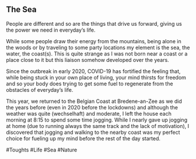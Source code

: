 ## The Sea

People are different and so are the things that drive us forward, giving us the power we need in everyday’s life.

While some people draw their energy from the mountains, being alone in the woods or by traveling to some party locations my element is the sea, the water, the coast(s). This is quite strange as I was not born near a coast or a place close to it but this liaison somehow developed over the years.

Since the outbreak in early 2020, COVID-19 has fortified the feeling that, while being stuck in your own place of living, your mind thirsts for freedom and so your body does trying to get some fuel to regenerate from the obstacles of everyday’s life.

This year, we returned to the Belgian Coast at Bredene-an-Zee as we did the years before (even in 2020 before the lockdowns) and although the weather was quite (wechselhaft) and moderate, I left the house each morning at 8:15 to spend some time jogging. While I nearly gave up jogging at home (due to running always the same track and the lack of motivation), I discovered that jogging and walking to the nearby coast was my perfect choice for fueling up my mind before the rest of the day started.



#Toughts #Life #Sea #Nature